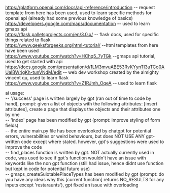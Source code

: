 https://platform.openai.com/docs/api-reference/introduction    -- request template from here has been used, used to learn specific methods for openai api (already had some previous knowledge of basics)  
https://developers.google.com/maps/documentation               -- used to learn gmaps api  
https://flask.palletsprojects.com/en/3.0.x/                    -- flask docs, used for specific things related to flask  
https://www.geeksforgeeks.org/html-tutorial/                   --html templates from here have been used  
https://www.youtube.com/watch?v=HChq5_7yTGk                    --gmaps api tutorial, used to get started with api  
https://docs.google.com/presentation/d/1LM3mvuABE53RvKYynTI3uTCo0AUalBW4gKh-tunVNdM/edit -- web dev workshop created by the almighty vincent qu, used to learn flask  
https://www.youtube.com/watch?v=Z1RJmh_OqeA                    -- used to learn flask  

ai usage:  
-- '/success' page is written largely by gpt (ran out of time to code by hand), prompt: given a list of objects with the following attributes: [insert attributes], create a page that displays the objects and their attributes one by one  
-- 'index' page has been modified by gpt (prompt: improve styling of form fields)  
-- the entire main.py file has been overlooked by chatgpt for potential errors, vulnerabilities or weird behaviours, but does NOT USE ANY gpt-written code except where stated. however, gpt's suggestions were used to improve the code  
-- find_places function is written by gpt. NOT actually currently used in code, was used to see if gpt's function wouldn't have an issue with keywords like the non gpt function (still had issue, hence didnt use function but kept in code for potential future use)  
-- gmaps_createSuiotablePlaceTypes has been modified by gpt (prompt: do you have any ideas why this [current function] returns NO_RESULTS for any inputs except 'restaraunts'), gpt fixed an issue with overloading  
